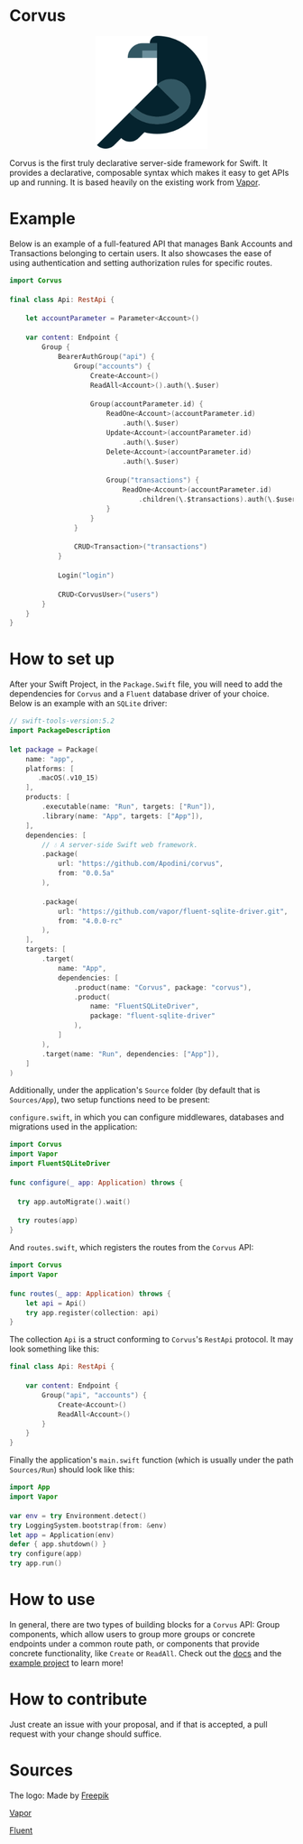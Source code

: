 # Corvus

<p align="center">
  <img width="200" src="images/crow.png">
</p>

Corvus is the first truly declarative server-side framework for Swift. It provides a declarative, composable syntax which makes it easy to get APIs up and running. It is based heavily on the existing work from [Vapor](https://github.com/vapor/vapor).

# Example

Below is an example of a full-featured API that manages Bank Accounts and Transactions belonging to certain users. It also showcases the ease of using authentication and setting authorization rules for specific routes.

```Swift
import Corvus

final class Api: RestApi {

    let accountParameter = Parameter<Account>()

    var content: Endpoint {
        Group {
            BearerAuthGroup("api") {
                Group("accounts") {
                    Create<Account>()
                    ReadAll<Account>().auth(\.$user)
                    
                    Group(accountParameter.id) {
                        ReadOne<Account>(accountParameter.id)
                            .auth(\.$user)
                        Update<Account>(accountParameter.id)
                            .auth(\.$user)
                        Delete<Account>(accountParameter.id)
                            .auth(\.$user)

                        Group("transactions") {
                            ReadOne<Account>(accountParameter.id)
                                .children(\.$transactions).auth(\.$user)
                        }
                    }
                }

                CRUD<Transaction>("transactions")
            }

            Login("login")

            CRUD<CorvusUser>("users")
        }
    }
}
```

# How to set up

After your Swift Project, in the `Package.Swift` file, you will need to add the dependencies 
for `Corvus` and a `Fluent` database driver of your choice. Below is an example with an 
`SQLite` driver:

```Swift
// swift-tools-version:5.2
import PackageDescription

let package = Package(
    name: "app",
    platforms: [
       .macOS(.v10_15)
    ],
    products: [
        .executable(name: "Run", targets: ["Run"]),
        .library(name: "App", targets: ["App"]),
    ],
    dependencies: [
        // 💧 A server-side Swift web framework.
        .package(
            url: "https://github.com/Apodini/corvus",
            from: "0.0.5a"
        ),

        .package(
            url: "https://github.com/vapor/fluent-sqlite-driver.git",
            from: "4.0.0-rc"
        ),
    ],
    targets: [
        .target(
            name: "App",
            dependencies: [
                .product(name: "Corvus", package: "corvus"),
                .product(
                    name: "FluentSQLiteDriver",
                    package: "fluent-sqlite-driver"
                ),
            ]
        ),
        .target(name: "Run", dependencies: ["App"]),
    ]
)
```

Additionally, under the application's `Source` folder (by default that is `Sources/App`), two setup functions need to be present:

`configure.swift`, in which you can configure middlewares, databases and migrations used
in the application:

```Swift
import Corvus
import Vapor
import FluentSQLiteDriver

func configure(_ app: Application) throws {

  try app.autoMigrate().wait()

  try routes(app)
}
```

And `routes.swift`, which registers the routes from the `Corvus` API:
```Swift
import Corvus
import Vapor

func routes(_ app: Application) throws {
    let api = Api()
    try app.register(collection: api)
}
```

The collection `Api` is a struct conforming to `Corvus`'s `RestApi` protocol. It may look
something like this:

```Swift
final class Api: RestApi {

    var content: Endpoint {
        Group("api", "accounts") {
            Create<Account>()
            ReadAll<Account>()
        }
    }
}
```

Finally the application's `main.swift` function (which is usually under the path `Sources/Run`) should look like this:

```Swift
import App
import Vapor

var env = try Environment.detect()
try LoggingSystem.bootstrap(from: &env)
let app = Application(env)
defer { app.shutdown() }
try configure(app)
try app.run()
```

# How to use

In general, there are two types of building blocks for a `Corvus` API: Group components, which
allow users to group more groups or concrete endpoints under a common route path, or 
components that provide concrete functionality, like `Create` or `ReadAll`. Check out the 
[docs](https://apodini.github.io/corvus-docs/) and the [example project](https://github.com/Apodini/corvus-example-project) to learn more!

# How to contribute

Just create an issue with your proposal, and if that is accepted, a pull request with your change
should suffice.

# Sources
The logo: Made by [Freepik](https://www.flaticon.com/authors/freepik)

[Vapor](https://github.com/vapor/vapor)

[Fluent](https://github.com/vapor/fluent)
